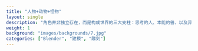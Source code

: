 ```yaml
---
title: "人物+动物+怪物"
layout: single
description: "角色并非独立存在，而是构成世界的三大支柱：思考的人、本能的兽、以及异化的怪。"
weight: 1
background: "images/backgrounds/7.jpg"
categories: ["Blender", "建模", "雕刻"]
---
```

